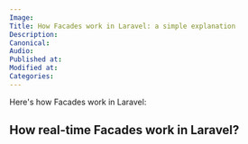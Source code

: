 ```yaml
---
Image:
Title: How Facades work in Laravel: a simple explanation
Description: 
Canonical: 
Audio:
Published at: 
Modified at: 
Categories: 
---
```


Here's how Facades work in Laravel:

## How real-time Facades work in Laravel?